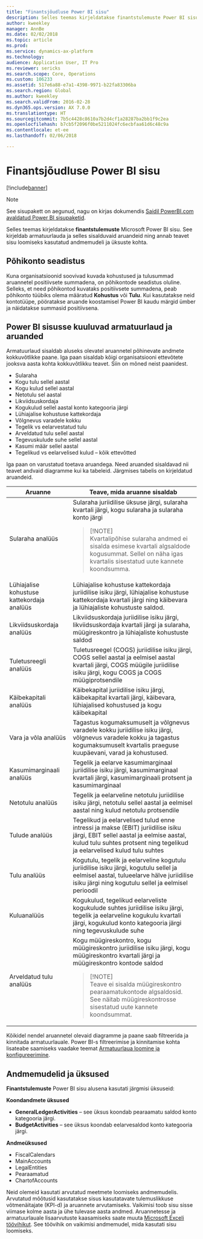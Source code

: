 ```yaml
---
title: "Finantsjõudluse Power BI sisu"
description: Selles teemas kirjeldatakse finantstulemuste Power BI sisu.
author: kweekley
manager: AnnBe
ms.date: 02/02/2018
ms.topic: article
ms.prod: 
ms.service: dynamics-ax-platform
ms.technology: 
audience: Application User, IT Pro
ms.reviewer: sericks
ms.search.scope: Core, Operations
ms.custom: 106233
ms.assetid: 517e6a88-e7a1-4398-9971-b22fa83306ba
ms.search.region: Global
ms.author: kweekley
ms.search.validFrom: 2016-02-28
ms.dyn365.ops.version: AX 7.0.0
ms.translationtype: HT
ms.sourcegitcommit: 7b5c4428c8610a7b2d4cf1a28287ba2bb1f9c2ea
ms.openlocfilehash: b7cb5f2096f0be5211024fc6ecbfaa61d6c48c9a
ms.contentlocale: et-ee
ms.lasthandoff: 02/06/2018

---
```


# <a name="financial-performance-power-bi-content"></a>Finantsjõudluse Power BI sisu

[!include[banner](../includes/banner.md)]

> [!Note]
> See sisupakett on aegunud, nagu on kirjas dokumendis [Saidil PowerBI.com avaldatud Power BI sisupaketid](https://docs.microsoft.com/en-us/dynamics365/unified-operations/dev-itpro/migration-upgrade/deprecated-features#power-bi-content-packs-published-to-powerbicom).

Selles teemas kirjeldatakse **finantstulemuste** Microsoft Power BI sisu. See kirjeldab armatuurlauda ja selles sisalduvaid aruandeid ning annab teavet sisu loomiseks kasutatud andmemudeli ja üksuste kohta.

## <a name="main-account-setup"></a>Põhikonto seadistus
Kuna organisatsioonid soovivad kuvada kohustused ja tulusummad aruannetel positiivsete summadena, on põhikontode seadistus oluline. Selleks, et need põhikontod kuvataks positiivsete summadena, peab põhikonto tüübiks olema määratud **Kohustus** või **Tulu**. Kui kasutatakse neid kontotüüpe, pööratakse aruande koostamisel Power BI kaudu märgid ümber ja näidatakse summasid positiivsena.

## <a name="dashboard-and-reports-that-are-included-in-the-power-bi-content"></a>Power BI sisusse kuuluvad armatuurlaud ja aruanded
Armatuurlaud sisaldab aluseks olevatel aruannetel põhinevate andmete kokkuvõtlikke paane. Iga paan sisaldab kõigi organisatsiooni ettevõtete jooksva aasta kohta kokkuvõtlikku teavet. Siin on mõned neist paanidest.

- Sularaha
- Kogu tulu sellel aastal
- Kogu kulud sellel aastal
- Netotulu sel aastal
- Likviidsuskordaja
- Kogukulud sellel aastal konto kategooria järgi
- Lühiajalise kohustuse kattekordaja
- Võlgnevus varadele kokku
- Tegelik vs eelarvestatud tulu
- Arveldatud tulu sellel aastal
- Tegevuskulude suhe sellel aastal
- Kasumi määr sellel aastal
- Tegelikud vs eelarvelised kulud – kõik ettevõtted

Iga paan on varustatud toetava aruandega. Need aruanded sisaldavad nii teavet andvaid diagramme kui ka tabeleid. Järgmises tabelis on kirjeldatud aruandeid.

| Aruanne                      | Teave, mida aruanne sisaldab |
|-----------------------------|--------------------------------------|
| Sularaha analüüs               | Sularaha juriidilise üksuse järgi, sularaha kvartali järgi, kogu sularaha ja sularaha konto järgi<blockquote>[!NOTE]<br>Kvartalipõhise sularaha andmed ei sisalda esimese kvartali algsaldode kogusummat. Sellel on näha igas kvartalis sisestatud uute kannete koondsumma.</blockquote> |
| Lühiajalise kohustuse kattekordaja analüüs      | Lühiajalise kohustuse kattekordaja juriidilise isiku järgi, lühiajalise kohustuse kattekordaja kvartali järgi ning käibevara ja lühiajaliste kohustuste saldod. |
| Likviidsuskordaja analüüs        | Likviidsuskordaja juriidilise isiku järgi, likviidsuskordaja kvartali järgi ja sularaha, müügireskontro ja lühiajaliste kohustuste saldod |
| Tuletusreegli analüüs | Tuletusreegel (COGS) juriidilise isiku järgi, COGS sellel aastal ja eelmisel aastal kvartali järgi, COGS müügile juriidilise isiku järgi, kogu COGS ja COGS müügiprotsendile |
| Käibekapitali analüüs    | Käibekapital juriidilise isiku järgi, käibekapital kvartali järgi, käibevara, lühiajalised kohustused ja kogu käibekapital |
| Vara ja võla analüüs     | Tagastus kogumaksumuselt ja võlgnevus varadele kokku juriidilise isiku järgi, võlgnevus varadele kokku ja tagastus kogumaksumuselt kvartalis praeguse kuupäevani, varad ja kohustused. |
| Kasumimarginaali analüüs      | Tegelik ja eelarve kasumimarginaal juriidilise isiku järgi, kasumimarginaal kvartali järgi, kasumimarginaali protsent ja kasumimarginaal |
| Netotulu analüüs         | Tegelik ja eelarveline netotulu juriidilise isiku järgi, netotulu sellel aastal ja eelmisel aastal ning kulud netotulu protsendile |
| Tulude analüüs           | Tegelikud ja eelarvelised tulud enne intressi ja makse (EBIT) juriidilise isiku järgi, EBIT sellel aastal ja eelmise aastal, kulud tulu suhtes protsent ning tegelikud ja eelarvelised kulud tulu suhtes |
| Tulu analüüs            | Kogutulu, tegelik ja eelarveline kogutulu juriidilise isiku järgi, kogutulu sellel ja eelmisel aastal, tulueelarve hälve juriidilise isiku järgi ning kogutulu sellel ja eelmisel perioodil |
| Kuluanalüüs            | Kogukulud, tegelikud eelarveliste kogukulude suhtes juriidilise isiku järgi, tegelik ja eelarveline kogukulu kvartali järgi, kogukulud konto kategooria järgi ning tegevuskulude suhe |
| Arveldatud tulu analüüs     | Kogu müügireskontro, kogu müügireskontro juriidilise isiku järgi, kogu müügireskontro kvartali järgi ja müügireskontro kontode saldod<blockquote>[!NOTE]<br>Teave ei sisalda müügireskontro pearaamatukontode algsaldosid. See näitab müügireskontrosse sisestatud uute kannete koondsummat.</blockquote> |

Kõikidel nendel aruannetel olevaid diagramme ja paane saab filtreerida ja kinnitada armatuurlauale. Power BI-s filtreerimise ja kinnitamise kohta lisateabe saamiseks vaadake teemat [Armatuurlaua loomine ja konfigureerimine](https://powerbi.microsoft.com/en-us/guided-learning/powerbi-learning-4-2-create-configure-dashboards).

## <a name="understanding-the-data-model-and-entities"></a>Andmemudelid ja üksused
**Finantstulemuste** Power BI sisu alusena kasutati järgmisi üksuseid:

**Koondandmete üksused**

- **GeneralLedgerActivities** – see üksus koondab pearaamatu saldod konto kategooria järgi.
- **BudgetActivities** – see üksus koondab eelarvesaldod konto kategooria järgi.

**Andmeüksused**

- FiscalCalendars
- MainAccounts
- LegalEntities
- Pearaamatud
- ChartofAccounts

Neid olemeid kasutati arvutatud meetmete loomiseks andmemudelis. Arvutatud mõõtusid kasutatakse sisus kasutatavate tulemuslikkuse võtmenäitajate (KPI-d) ja aruannete arvutamiseks. Vaikimisi toob sisu sisse viimase kolme aasta ja ühe tulevase aasta andmed. Aruannetesse ja armatuurlauale lisaarvutuste kaasamiseks saate muuta [Microsoft Exceli töövihikut](https://mbs.microsoft.com/customersource/global/AX/downloads/reports/msdaxfinpercontentpowerbi). See töövihik on vaikimisi andmemudel, mida kasutati sisu loomiseks. 

